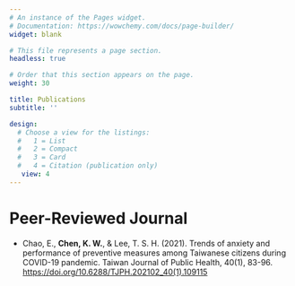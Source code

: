 ```yaml
---
# An instance of the Pages widget.
# Documentation: https://wowchemy.com/docs/page-builder/
widget: blank

# This file represents a page section.
headless: true

# Order that this section appears on the page.
weight: 30

title: Publications
subtitle: ''

design:
  # Choose a view for the listings:
  #   1 = List
  #   2 = Compact
  #   3 = Card
  #   4 = Citation (publication only)
   view: 4
---
```

# **Peer-Reviewed Journal**
- Chao, E., **Chen, K. W.**, & Lee, T. S. H. (2021). Trends of anxiety and performance of preventive measures among Taiwanese citizens during COVID-19 pandemic. Taiwan Journal of Public Health, 40(1), 83-96. https://doi.org/10.6288/TJPH.202102_40(1).109115
